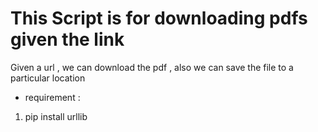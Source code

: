 # This Script is for downloading pdfs given the link

Given a url , we can download the pdf , also we can save the file to a particular location

- requirement :

1) pip install urllib
